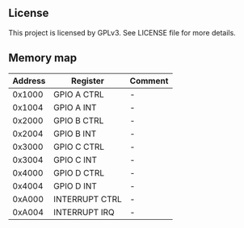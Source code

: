 ## License

This project is licensed by GPLv3. See LICENSE file for more details.

## Memory map

| Address | Register | Comment |
| ---- | ---- | ---- |
| 0x1000 | GPIO A CTRL | - |
| 0x1004 | GPIO A INT | - | 
| 0x2000 | GPIO B CTRL | - |
| 0x2004 | GPIO B INT | - |
| 0x3000 | GPIO C CTRL | - |
| 0x3004 | GPIO C INT | - |
| 0x4000 | GPIO D CTRL | - |
| 0x4004 | GPIO D INT | - |
| 0xA000 | INTERRUPT CTRL | - |
| 0xA004 | INTERRUPT IRQ | - |
